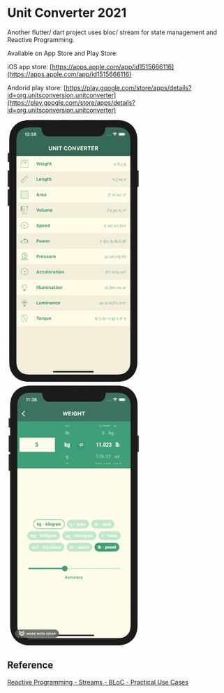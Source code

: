 # Unit Converter 2021

Another flutter/ dart project uses bloc/ stream for state management and Reactive Programming.

Available on App Store and Play Store:

iOS app store: [https://apps.apple.com/app/id1515666116](https://apps.apple.com/app/id1515666116)

Andorid play store: [https://play.google.com/store/apps/details?id=org.unitsconversion.unitconverter](https://play.google.com/store/apps/details?id=org.unitsconversion.unitconverter)

<img src="listview.png" height="600"> <img src="demo.gif" height="600">

## Reference

[Reactive Programming - Streams - BLoC - Practical Use Cases](https://www.didierboelens.com/2018/12/reactive-programming-streams-bloc-practical-use-cases/)

